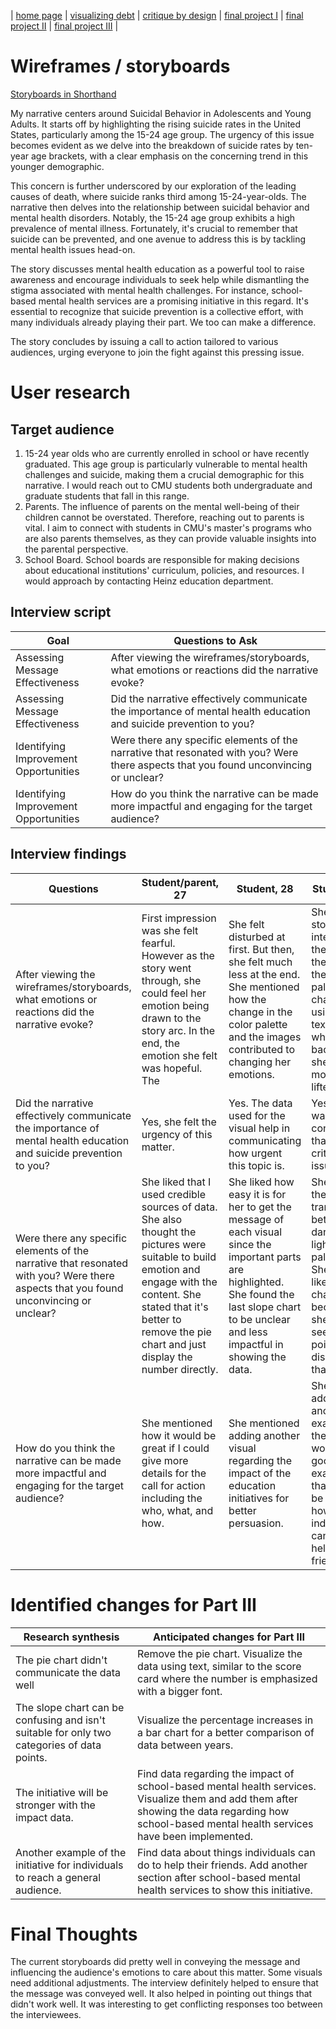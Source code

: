 | [home page](https://merlinwijaya.github.io/tswd-portfolio/) | [visualizing debt](dataviz2) | [critique by design](critique-by-design) | [final project I](final-project-part-one) | [final project II](final-project-part-two) | [final project III](final-project-part-three) |

# Wireframes / storyboards
[Storyboards in Shorthand](https://carnegiemellon.shorthandstories.com/c18c57a7-2d30-4ad6-9f17-15e08d43ebb3/index.html)

My narrative centers around Suicidal Behavior in Adolescents and Young Adults. It starts off by highlighting the rising suicide rates in the United States, particularly among the 15-24 age group. The urgency of this issue becomes evident as we delve into the breakdown of suicide rates by ten-year age brackets, with a clear emphasis on the concerning trend in this younger demographic.

This concern is further underscored by our exploration of the leading causes of death, where suicide ranks third among 15-24-year-olds. The narrative then delves into the relationship between suicidal behavior and mental health disorders. Notably, the 15-24 age group exhibits a high prevalence of mental illness. Fortunately, it's crucial to remember that suicide can be prevented, and one avenue to address this is by tackling mental health issues head-on.

The story discusses mental health education as a powerful tool to raise awareness and encourage individuals to seek help while dismantling the stigma associated with mental health challenges. For instance, school-based mental health services are a promising initiative in this regard. It's essential to recognize that suicide prevention is a collective effort, with many individuals already playing their part. We too can make a difference.

The story concludes by issuing a call to action tailored to various audiences, urging everyone to join the fight against this pressing issue.

# User research 

## Target audience
1. 15-24 year olds who are currently enrolled in school or have recently graduated.
This age group is particularly vulnerable to mental health challenges and suicide, making them a crucial demographic for this narrative. I would reach out to CMU students both undergraduate and graduate students that fall in this range.
2. Parents.
The influence of parents on the mental well-being of their children cannot be overstated. Therefore, reaching out to parents is vital. I aim to connect with students in CMU's master's programs who are also parents themselves, as they can provide valuable insights into the parental perspective.
3. School Board.
School boards are responsible for making decisions about educational institutions' curriculum, policies, and resources. I would approach by contacting Heinz education department.


## Interview script

| Goal                               | Questions to Ask                                                   |
|----------------------------------- |-------------------------------------------------------------------|
| Assessing Message Effectiveness    | After viewing the wireframes/storyboards, what emotions or reactions did the narrative evoke? |
| Assessing Message Effectiveness    | Did the narrative effectively communicate the importance of mental health education and suicide prevention to you? |
| Identifying Improvement Opportunities | Were there any specific elements of the narrative that resonated with you? Were there aspects that you found unconvincing or unclear? |
| Identifying Improvement Opportunities | How do you think the narrative can be made more impactful and engaging for the target audience? |

## Interview findings

| Questions               | Student/parent, 27 | Student, 28 | Student, 24 |
|-------------------------|--------------------------------|-------------|-------------|
| After viewing the  wireframes/storyboards, what emotions or reactions did the narrative evoke? | First impression was she felt fearful. However as the story went through, she could feel her emotion being drawn to the story arc. In the end, the emotion she felt was hopeful. The  | She felt disturbed at first. But then, she felt much less at the end. She mentioned how the change in the color palette and the images contributed to changing her emotions. | She felt the story was intense at the start but then when the color palette changed to using blue text and white background, she felt her mood was lifted. |
| Did the narrative effectively communicate the importance of mental health education and suicide prevention to you? | Yes, she felt the urgency of this matter. | Yes. The data used for the visual help in communicating how urgent this topic is. | Yes. She was convinced that this is a critical issue. |
| Were there any specific elements of the narrative that resonated with you? Were there aspects that you found unconvincing or unclear? | She liked that I used credible sources of data. She also thought the  pictures were suitable to build emotion and engage with the content. She stated that it's better to remove the pie chart and just display the number directly. | She liked how easy it is for her to get the message of each visual since the important parts are highlighted. She found the last slope chart to be unclear and less impactful in showing the data. | She liked the transition between dark and light color palettes. She didn't like the pie chart because she didn't see any point in displaying that. |
| How do you think the narrative can be made more impactful and engaging for the target audience? | She mentioned how it would be great if I could give more details for the call for action including the who, what, and how. | She mentioned adding another visual regarding the impact of the education initiatives for better persuasion. | She said adding another example of the initiative would be good. One example that could be added is how individuals can also help their friends. |

# Identified changes for Part III


| Research synthesis                       | Anticipated changes for Part III                                                |
|------------------------------------------|---------------------------------------------------------------------------------|
| The pie chart didn't communicate the data well | Remove the pie chart. Visualize the data using text, similar to the score card where the number is emphasized with a bigger font. |
| The slope chart can be confusing and isn't suitable for only two categories of data points. | Visualize the percentage increases in a bar chart for a better comparison of data between years. |
| The initiative will be stronger with the impact data. | Find data regarding the impact of school-based mental health services. Visualize them and add them after showing the data regarding how school-based mental health services have been implemented. |
| Another example of the initiative for individuals to reach a general audience. |  Find data about things individuals can do to help their friends. Add another section after school-based mental health services to show this initiative. |



# Final Thoughts
The current storyboards did pretty well in conveying the message and influencing the audience's emotions to care about this matter. Some visuals need additional adjustments. The interview definitely helped to ensure that the message was conveyed well. It also helped in pointing out things that didn't work well. It was interesting to get conflicting responses too between the interviewees.
